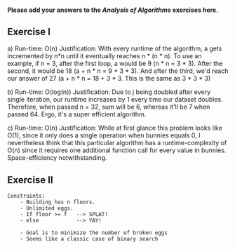 #### Please add your answers to the ***Analysis of  Algorithms*** exercises here.

## Exercise I

a)
    Run-time: O(n)
    Justification: With every runtime of the algorithm, a gets incremented by n*n until it eventually reaches n * (n * n). To use an example, if n = 3, after the first loop, a would be 9 (n * n = 3 * 3). After the second, it would be 18 (a + n * n = 9 + 3 * 3). And after the third, we'd reach our answer of 27 (a + n * n = 18 + 3 * 3. This is the same as 3 * 3 * 3)


b) 
    Run-time: O(log(n))
    Justification: Due to j being doubled after every single iteration, our runtime increases by 1 every time our dataset doubles. Therefore, when passed n = 32, sum will be 6, whereas it'll be 7 when passed 64. Ergo, it's a super efficient algorithm.


c)
    Run-time: O(n)
    Justification: While at first glance this problem looks like O(1), since it only does a single operation when bunnies equals 0, I nevertheless think that this particular algorithm has a runtime-complexity of O(n) since it requires one additional function call for every value in bunnies. Space-efficiency notwithstanding.

## Exercise II
    Constraints:
        - Building has n floors.
        - Unlimited eggs.
        - If floor >= f   --> SPLAT!
        - else            --> YAY!

        - Goal is to minimize the number of broken eggs
        - Seems like a classic case of binary search
